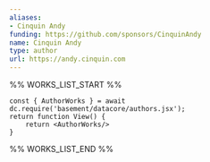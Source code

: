 ```yaml
---
aliases:
- Cinquin Andy
funding: https://github.com/sponsors/CinquinAndy
name: Cinquin Andy
type: author
url: https://andy.cinquin.com
---
```



%% WORKS_LIST_START %%

```datacorejsx
const { AuthorWorks } = await dc.require('basement/datacore/authors.jsx');
return function View() {
    return <AuthorWorks/>
}
```
%% WORKS_LIST_END %%